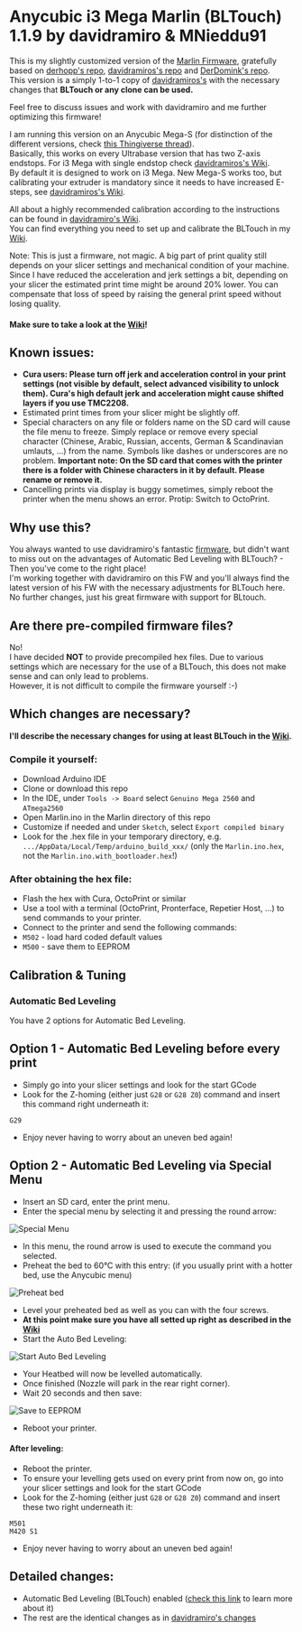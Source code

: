 # Anycubic i3 Mega Marlin (BLTouch) 1.1.9 by davidramiro & MNieddu91

This is my slightly customized version of the [Marlin Firmware](https://github.com/MarlinFirmware/Marlin), gratefully based on [derhopp's repo](https://github.com/derhopp/Marlin-with-Anycubic-i3-Mega-TFT), [davidramiros's repo](https://github.com/davidramiro/Marlin-AI3M) and [DerDomink's repo](https://github.com/DerDominik/Marlin-AnycubicI3Mega-BLTouch).  
This version is a simply 1-to-1 copy of [davidramiros's](https://github.com/davidramiro/Marlin-AI3M) with the necessary changes that **BLTouch or any clone can be used.**

Feel free to discuss issues and work with davidramiro and me further optimizing this firmware!

I am running this version on an Anycubic Mega-S (for distinction of the different versions, check [this Thingiverse thread](https://www.thingiverse.com/groups/anycubic-i3-mega/forums/general/topic:27064)).  
Basically, this works on every Ultrabase version that has two Z-axis endstops. For i3 Mega with single endstop check [davidramiros's Wiki](https://github.com/davidramiro/Marlin-AI3M/wiki/Customization-&-Compiling#single-z-endstop).   
By default it is designed to work on i3 Mega. New Mega-S works too, but calibrating your extruder is mandatory since it needs to have increased E-steps, see [davidramiros's Wiki](https://github.com/davidramiro/Marlin-AI3M/wiki/Customization-&-Compiling#mega-s).

All about a highly recommended calibration according to the instructions can be found in [davidramiro's Wiki](https://github.com/davidramiro/Marlin-AI3M/wiki/Extruder-Calibration/).  
You can find everything you need to set up and calibrate the BLTouch in my [Wiki](https://github.com/MNieddu91/Marlin-AI3M-BLTouch/wiki).  

Note: This is just a firmware, not magic. A big part of print quality still depends on your slicer settings and mechanical condition of your machine. Since I have reduced the acceleration and jerk settings a bit, depending on your slicer the estimated print time might be around 20% lower. You can compensate that loss of speed by raising the general print speed without losing quality.

#### Make sure to take a look at the [Wiki](https://github.com/MNieddu91/Marlin-AI3M-BLTouch/wiki)!

## Known issues:

- **Cura users: Please turn off jerk and acceleration control in your print settings (not visible by default, select advanced visibility to unlock them). Cura's high default jerk and acceleration might cause shifted layers if you use TMC2208.**
- Estimated print times from your slicer might be slightly off.
- Special characters on any file or folders name on the SD card will cause the file menu to freeze. Simply replace or remove every special character (Chinese, Arabic, Russian, accents, German & Scandinavian umlauts, ...) from the name. Symbols like dashes or underscores are no problem.
**Important note: On the SD card that comes with the printer there is a folder with Chinese characters in it by default. Please rename or remove it.**
- Cancelling prints via display is buggy sometimes, simply reboot the printer when the menu shows an error. Protip: Switch to OctoPrint.

## Why use this?

You always wanted to use davidramiro's fantastic [firmware](https://github.com/davidramiro/Marlin-AI3M/), but didn't want to miss out on the advantages of Automatic Bed Leveling with BLTouch? - Then you've come to the right place!  
I'm working together with davidramiro on this FW and you'll always find the latest version of his FW with the necessary adjustments for BLTouch here. No further changes, just his great firmware with support for BLtouch.

## Are there pre-compiled firmware files?

No!  
I have decided **NOT** to provide precompiled hex files. Due to various settings which are necessary for the use of a BLTouch, this does not make sense and can only lead to problems.  
However, it is not difficult to compile the firmware yourself :-)

## Which changes are necessary?

**I'll describe the necessary changes for using at least BLTouch in the [Wiki](https://github.com/MNieddu91/Marlin-AI3M-BLTouch/wiki).**

### Compile it yourself:

- Download Arduino IDE
- Clone or download this repo
- In the IDE, under `Tools -> Board` select `Genuino Mega 2560` and `ATmega2560`
- Open Marlin.ino in the Marlin directory of this repo
- Customize if needed and under `Sketch`, select `Export compiled binary`
- Look for the .hex file in your temporary directory, e.g. `.../AppData/Local/Temp/arduino_build_xxx/` (only the `Marlin.ino.hex`, not the `Marlin.ino.with_bootloader.hex`!)

### After obtaining the hex file:

- Flash the hex with Cura, OctoPrint or similar
- Use a tool with a terminal (OctoPrint, Pronterface, Repetier Host, ...) to send commands to your printer.
- Connect to the printer and send the following commands:
- `M502` - load hard coded default values
- `M500` - save them to EEPROM

## Calibration & Tuning

### Automatic Bed Leveling

You have 2 options for Automatic Bed Leveling.

## Option 1 - Automatic Bed Leveling before every print

- Simply go into your slicer settings and look for the start GCode
- Look for the Z-homing (either just `G28` or `G28 Z0`) command and insert this command right underneath it:
```
G29
```
- Enjoy never having to worry about an uneven bed again!

## Option 2 - Automatic Bed Leveling via Special Menu

- Insert an SD card, enter the print menu.
- Enter the special menu by selecting it and pressing the round arrow:

![Special Menu][menu]

- In this menu, the round arrow is used to execute the command you selected.
- Preheat the bed to 60°C with this entry: (if you usually print with a hotter bed, use the Anycubic menu)

![Preheat bed][preheat]

- Level your preheated bed as well as you can with the four screws.  
- **At this point make sure you have all setted up right as described in the [Wiki](https://github.com/MNieddu91/Marlin-AI3M-BLTouch/wiki)**
- Start the Auto Bed Leveling:

![Start Auto Bed Leveling][start]

- Your Heatbed will now be levelled automatically.
- Once finished (Nozzle will park in the rear right corner).
- Wait 20 seconds and then save:

![Save to EEPROM][save]

- Reboot your printer.

[menu]: https://kore.cc/i3mega/download/blt/images/readme/menu.jpg "Special Menu"
[preheat]: https://kore.cc/i3mega/download/blt/images/readme/preheat.jpg "Preheat 60C"
[start]: https://kore.cc/i3mega/download/blt/images/readme/start.jpg "Start Auto leveling"
[save]: https://kore.cc/i3mega/download/blt/images/readme/save.jpg "Save to EEPROM"

#### After leveling:

- Reboot the printer.
- To ensure your levelling gets used on every print from now on, go into your slicer settings and look for the start GCode
- Look for the Z-homing (either just `G28` or `G28 Z0`) command and insert these two right underneath it:
```
M501
M420 S1
```
- Enjoy never having to worry about an uneven bed again!


## Detailed changes:

- Automatic Bed Leveling (BLTouch) enabled ([check this link](http://marlinfw.org/docs/features/auto_bed_leveling.html) to learn more about it)
- The rest are the identical changes as in [davidramiro's changes](https://github.com/davidramiro/Marlin-AI3M#detailed-changes)
